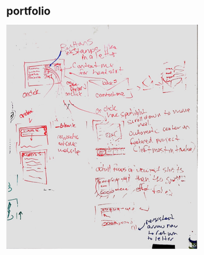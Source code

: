 # portfolio


![github wireframe image](https://github.com/sitruks/portfolio/blob/master/assets/images/portfolio_wireframe.jpg)